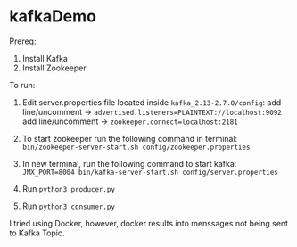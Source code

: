 # kafkaDemo

Prereq:
  1) Install Kafka
  2) Install Zookeeper


To run:
  1) Edit server.properties file located inside `kafka_2.13-2.7.0/config`:
      add line/uncomment -> `advertised.listeners=PLAINTEXT://localhost:9092`
      add line/uncomment -> `zookeeper.connect=localhost:2181`
     
  2) To start zookeeper run the following command in terminal: `bin/zookeeper-server-start.sh config/zookeeper.properties`
 
  3) In new terminal, run the following command to start kafka: `JMX_PORT=8004 bin/kafka-server-start.sh config/server.properties`

  4) Run `python3 producer.py`
  
  5) Run `python3 consumer.py`
 
 

I tried using Docker, however, docker results into menssages not being sent to Kafka Topic. 
